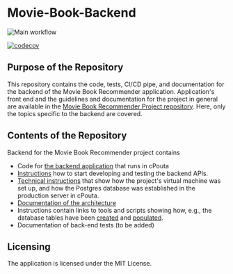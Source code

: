 # Movie-Book-Backend

![Main workflow](https://github.com/movie-book-recommender/movie-book-backend/workflows/CI/badge.svg)

[![codecov](https://codecov.io/gh/movie-book-recommender/movie-book-backend/branch/main/graph/badge.svg?token=OJ4LB2MBIL)](https://codecov.io/gh/movie-book-recommender/movie-book-backend)

## Purpose of the Repository

This repository contains the code, tests, CI/CD pipe, and documentation for the backend of the Movie Book Recommender application. Application's front end and the guidelines and documentation for the project in general are available in the [Movie Book Recommender Project repository](https://github.com/movie-book-recommender/movie-book-recommender-project). Here, only the topics specific to the backend are covered. 

## Contents of the Repository

Backend for the Movie Book Recommender project contains
* Code for [the backend application](app.py) that runs in cPouta
* [Instructions](/documentation/backend_developer_start.md) how to start developing and testing the backend APIs.
* [Technical instructions](documentation/backend.md) that show how the project's virtual machine was set up, and how the Postgres database was established in the production server in cPouta.
* [Documentation of the architecture](documentation/architecture.md)
* Instructions contain links to tools and scripts showing how, e.g., the database tables have been [created](documentation/create_db.sql) and [populated](documentation/csc_json_to_csv_to_psql.sh).
* Documentation of back-end tests (to be added)

## Licensing

The application is licensed under the MIT License. 
